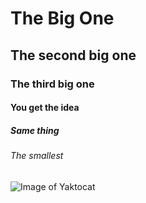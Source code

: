 # The Big One
## The second big one
### The third big one
#### You get the idea
##### Same thing
###### The smallest
![Image of Yaktocat](https://octodex.github.com/images/yaktocat.png)
